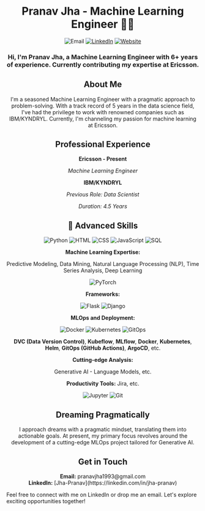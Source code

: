<center>

# Pranav Jha - Machine Learning Engineer 👨‍💻

![Email](https://img.shields.io/badge/Email-Drop%20a%20Message-informational?style=flat&logo=gmail&logoColor=white&color=blue)
[![LinkedIn](https://img.shields.io/badge/LinkedIn-Connect%20with%20Me-blue?style=flat&logo=linkedin&logoColor=white)](https://linkedin.com/in/jha-pranav)
[![Website](https://img.shields.io/badge/Website-Visit%20My%20Portfolio-blue?style=flat&logo=github&logoColor=white)](https://jha-pranav.github.io/My-portfolio-website/)

</center>


<!-- Introduction Section -->
<h3 align="center">Hi, I'm Pranav Jha, a Machine Learning Engineer with 6+ years of experience. Currently contributing my expertise at Ericsson.</h3>

<!-- About Me Section -->
<h2 align="center">About Me</h2>
<p align="center">I'm a seasoned Machine Learning Engineer with a pragmatic approach to problem-solving. With a track record of 5 years in the data science field, I've had the privilege to work with renowned companies such as IBM/KYNDRYL. Currently, I'm channeling my passion for machine learning at Ericsson.</p>

<!-- Professional Experience Section -->
<h2 align="center">Professional Experience</h2>
<p align="center"><strong>Ericsson - Present</strong></p>
<p align="center"><em>Machine Learning Engineer</em></p>



<!-- IBM Experience -->
<p align="center"><strong>IBM/KYNDRYL</strong></p>
<p align="center"><em>Previous Role: Data Scientist</em></p>
<p align="center"><em>Duration: 4.5 Years</em></p>
<!-- Advanced Skills Section -->
<h2 align="center">🚀 Advanced Skills</h2>

<p align="center">
  <img alt="Python" src="https://img.shields.io/badge/Python-Expert-informational?style=flat&logo=python&logoColor=white&color=success">
  <img alt="HTML" src="https://img.shields.io/badge/HTML-Revisit-lightgrey?style=flat&logo=html5&logoColor=white">
  <img alt="CSS" src="https://img.shields.io/badge/CSS-Revisit-lightgrey?style=flat&logo=css3&logoColor=white">
  <img alt="JavaScript" src="https://img.shields.io/badge/JavaScript-Revisit-lightgrey?style=flat&logo=javascript&logoColor=white">
  <img alt="SQL" src="https://img.shields.io/badge/SQL-Revisit-lightgrey?style=flat&logo=postgresql&logoColor=white">
</p>

<p align="center">
  <strong><span">Machine Learning Expertise:</span></strong> </p>
<p align="center">Predictive Modeling, Data Mining, Natural Language Processing (NLP), Time Series Analysis, Deep Learning
</p>

<p align="center">
  <img alt="PyTorch" src="https://img.shields.io/badge/PyTorch-Advanced-informational?style=flat&logo=pytorch&logoColor=white&color=blue">
</p>

<p align="center">
  <strong>Frameworks:</strong> </p>
<p align="center">
  <img alt="Flask" src="https://img.shields.io/badge/Flask-Intermediate-informational?style=flat&logo=flask&logoColor=white&color=yellow">
  <img alt="Django" src="https://img.shields.io/badge/Django-Intermediate-informational?style=flat&logo=django&logoColor=white&color=yellow">
</p>

<p align="center"><strong>MLOps and Deployment:</strong></p>
<p align="center">
  <img alt="Docker" src="https://img.shields.io/badge/Docker-Intermediate-informational?style=flat&logo=docker&logoColor=white&color=yellow">
  <img alt="Kubernetes" src="https://img.shields.io/badge/Kubernetes-Intermediate-informational?style=flat&logo=kubernetes&logoColor=white&color=yellow">
  <img alt="GitOps" src="https://img.shields.io/badge/GitOps-Intermediate-informational?style=flat&logo=argoproj&logoColor=white&color=yellow">
</p>


<p align="center">
   <b>DVC (Data Version Control)</b>, <b>Kubeflow</b>, <b>MLflow</b>, <b>Docker</b>, <b>Kubernetes</b>, <b>Helm</b>, <b>GitOps (GitHub Actions)</b>, <b>ArgoCD</b>, etc.
</p>

<p align="center">
  <strong>Cutting-edge Analysis:</strong> </p>
<p align="center">Generative AI - Language Models, etc.
</p>

<p align="center">
  <strong>Productivity Tools:</strong>  Jira, etc.
</p>
<p align="center">
  <img alt="Jupyter" src="https://img.shields.io/badge/Jupyter-Advanced-informational?style=flat&logo=jupyter&logoColor=white&color=blue">
  <img alt="Git" src="https://img.shields.io/badge/Git-Advanced-informational?style=flat&logo=git&logoColor=white&color=blue">
</p>




<!-- Dreaming Pragmatically Section -->
<h2 align="center">Dreaming Pragmatically</h2>
<p align="center">I approach dreams with a pragmatic mindset, translating them into actionable goals. At present, my primary focus revolves around the development of a cutting-edge MLOps project tailored for Generative AI.</p>

<!-- Get in Touch Section -->
<h2 align="center">Get in Touch</h2>
<p align="center">
  <strong>Email:</strong> pranavjha1993@gmail.com<br>
  <strong>LinkedIn:</strong> [Jha-Pranav](https://linkedin.com/in/jha-pranav)<br>
<!--   <strong>Twitter:</strong> [jha-pranav](https://twitter.com/jha-pranav) -->
</p>

Feel free to connect with me on LinkedIn or drop me an email. Let's explore exciting opportunities together!
